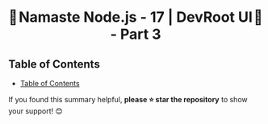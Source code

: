 <h1 style="text-align: center; display: flex; justify-content: space-between;">
  🚀 <span>Namaste Node.js - 17 | DevRoot UI - Part 3</span> 🚀
</h1>

## Table of Contents

- [Table of Contents](#table-of-contents)

If you found this summary helpful, **please ⭐ star the repository** to show your support! 😊
